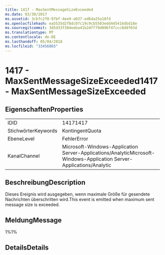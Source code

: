 ```yaml
---
title: 1417 - MaxSentMessageSizeExceeded
ms.date: 03/30/2017
ms.assetid: 3cb7c2f0-97bf-4ee9-a037-ed64a25a18fd
ms.openlocfilehash: ea5535d2f8dc07c19c9cb5503edd445416dbd18e
ms.sourcegitcommit: 3d5d33f384eeba41b2dff79d096f47ccc8d8f03d
ms.translationtype: MT
ms.contentlocale: de-DE
ms.lasthandoff: 05/04/2018
ms.locfileid: "33456865"
---
```

# <a name="1417---maxsentmessagesizeexceeded"></a><span data-ttu-id="04841-102">1417 - MaxSentMessageSizeExceeded</span><span class="sxs-lookup"><span data-stu-id="04841-102">1417 - MaxSentMessageSizeExceeded</span></span>
## <a name="properties"></a><span data-ttu-id="04841-103">Eigenschaften</span><span class="sxs-lookup"><span data-stu-id="04841-103">Properties</span></span>  
  
|||  
|-|-|  
|<span data-ttu-id="04841-104">ID</span><span class="sxs-lookup"><span data-stu-id="04841-104">ID</span></span>|<span data-ttu-id="04841-105">1417</span><span class="sxs-lookup"><span data-stu-id="04841-105">1417</span></span>|  
|<span data-ttu-id="04841-106">Stichwörter</span><span class="sxs-lookup"><span data-stu-id="04841-106">Keywords</span></span>|<span data-ttu-id="04841-107">Kontingent</span><span class="sxs-lookup"><span data-stu-id="04841-107">Quota</span></span>|  
|<span data-ttu-id="04841-108">Ebene</span><span class="sxs-lookup"><span data-stu-id="04841-108">Level</span></span>|<span data-ttu-id="04841-109">Fehler</span><span class="sxs-lookup"><span data-stu-id="04841-109">Error</span></span>|  
|<span data-ttu-id="04841-110">Kanal</span><span class="sxs-lookup"><span data-stu-id="04841-110">Channel</span></span>|<span data-ttu-id="04841-111">Microsoft-Windows-Application Server-Applications/Analytic</span><span class="sxs-lookup"><span data-stu-id="04841-111">Microsoft-Windows-Application Server-Applications/Analytic</span></span>|  
  
## <a name="description"></a><span data-ttu-id="04841-112">Beschreibung</span><span class="sxs-lookup"><span data-stu-id="04841-112">Description</span></span>  
 <span data-ttu-id="04841-113">Dieses Ereignis wird ausgegeben, wenn maximale Größe für gesendete Nachrichten überschritten wird.</span><span class="sxs-lookup"><span data-stu-id="04841-113">This event is emitted when maximum sent message size is exceeded.</span></span>  
  
## <a name="message"></a><span data-ttu-id="04841-114">Meldung</span><span class="sxs-lookup"><span data-stu-id="04841-114">Message</span></span>  
 <span data-ttu-id="04841-115">1%</span><span class="sxs-lookup"><span data-stu-id="04841-115">1%</span></span>  
  
## <a name="details"></a><span data-ttu-id="04841-116">Details</span><span class="sxs-lookup"><span data-stu-id="04841-116">Details</span></span>
